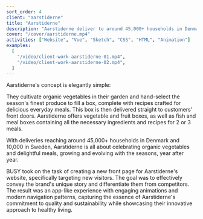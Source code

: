 ```yaml
---
sort_order: 4
client: "aarstiderne"
title: "Aarstiderne"
description: "Aarstiderne deliver to around 45,000+ households in Denmark and 10,000 in Sweden. It's all about the joy of organic vegetables and tasty meals and Aarstiderne grows, like the seasons, year on year."
cover: "/cover/aarstiderne.mp4"
activities: ["Website", "Vue", "Sketch", "CSS", "HTML", "Animation"]
examples:
  [
    "/video/client-work-aarstiderne-01.mp4",
    "/video/client-work-aarstiderne-02.mp4",
  ]
---
```


Aarstiderne's concept is elegantly simple:

They cultivate organic vegetables in their garden and hand-select the season's finest produce to fill a box, complete with recipes crafted for delicious everyday meals. This box is then delivered straight to customers' front doors. Aarstiderne offers vegetable and fruit boxes, as well as fish and meal boxes containing all the necessary ingredients and recipes for 2 or 3 meals.

With deliveries reaching around 45,000+ households in Denmark and 10,000 in Sweden, Aarstiderne is all about celebrating organic vegetables and delightful meals, growing and evolving with the seasons, year after year.

BUSY took on the task of creating a new front page for Aarstiderne's website, specifically targeting new visitors. The goal was to effectively convey the brand's unique story and differentiate them from competitors. The result was an app-like experience with engaging animations and modern navigation patterns, capturing the essence of Aarstiderne's commitment to quality and sustainability while showcasing their innovative approach to healthy living.